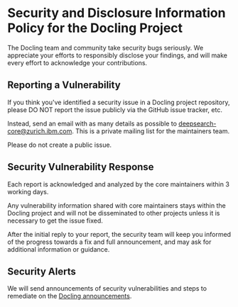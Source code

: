 # Security and Disclosure Information Policy for the Docling Project

The Docling team and community take security bugs seriously. We appreciate your efforts to responsibly disclose your findings, and will make every effort to acknowledge your contributions.

## Reporting a Vulnerability

If you think you've identified a security issue in a Docling project repository, please DO NOT report the issue publicly via the GitHub issue tracker, etc.

Instead, send an email with as many details as possible to [deepsearch-core@zurich.ibm.com](mailto:deepsearch-core@zurich.ibm.com). This is a private mailing list for the maintainers team.

Please do not create a public issue.

## Security Vulnerability Response

Each report is acknowledged and analyzed by the core maintainers within 3 working days.

Any vulnerability information shared with core maintainers stays within the Docling project and will not be disseminated to other projects unless it is necessary to get the issue fixed.

After the initial reply to your report, the security team will keep you informed of the progress towards a fix and full announcement, and may ask for additional information or guidance.

## Security Alerts

We will send announcements of security vulnerabilities and steps to remediate on the [Docling announcements](https://github.com/docling-project/docling/discussions/categories/announcements).
